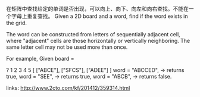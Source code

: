在矩阵中查找给定的单词是否出现，可以向上、向下、向左和向右查找。不能在一个字母上重复查找。
Given a 2D board and a word, find if the word exists in the grid.

The word can be constructed from letters of sequentially adjacent cell, where "adjacent" cells are those horizontally or vertically neighboring. The same letter cell may not be used more than once.

For example,
Given board =

?
1
2
3
4
5
[
  ["ABCE"],
  ["SFCS"],
  ["ADEE"]
]
word = "ABCCED", -> returns true,
word = "SEE", -> returns true,
word = "ABCB", -> returns false.

links:
http://www.2cto.com/kf/201412/359314.html

